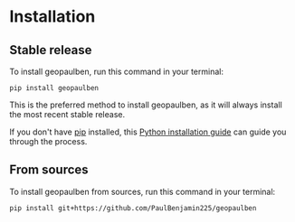 # Installation

## Stable release

To install geopaulben, run this command in your terminal:

```
pip install geopaulben
```

This is the preferred method to install geopaulben, as it will always install the most recent stable release.

If you don't have [pip](https://pip.pypa.io) installed, this [Python installation guide](http://docs.python-guide.org/en/latest/starting/installation/) can guide you through the process.

## From sources

To install geopaulben from sources, run this command in your terminal:

```
pip install git+https://github.com/PaulBenjamin225/geopaulben
```
